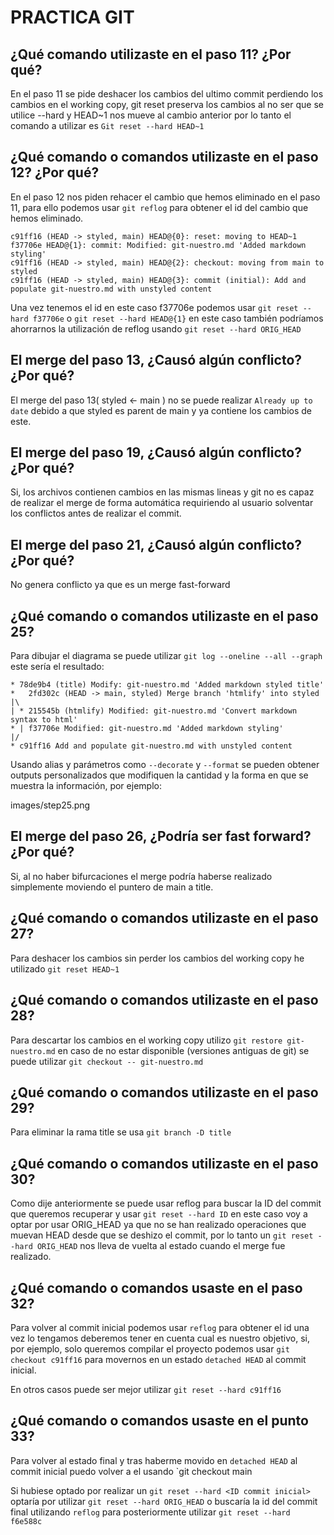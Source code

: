 # PRACTICA GIT

## ¿Qué comando utilizaste en el paso 11? ¿Por qué?

En el paso 11 se pide deshacer los cambios del ultimo commit perdiendo los cambios en el working copy, git reset preserva los cambios al no ser que se utilice --hard y HEAD~1 nos mueve al cambio anterior por lo tanto el comando a utilizar es `Git reset --hard HEAD~1`

## ¿Qué comando o comandos utilizaste en el paso 12? ¿Por qué?

En el paso 12 nos piden rehacer el cambio que hemos eliminado en el paso 11, para ello podemos usar `git reflog` para obtener el id del cambio que hemos eliminado.

```
c91ff16 (HEAD -> styled, main) HEAD@{0}: reset: moving to HEAD~1
f37706e HEAD@{1}: commit: Modified: git-nuestro.md 'Added markdown styling'
c91ff16 (HEAD -> styled, main) HEAD@{2}: checkout: moving from main to styled
c91ff16 (HEAD -> styled, main) HEAD@{3}: commit (initial): Add and populate git-nuestro.md with unstyled content
```
 
 Una vez tenemos el id en este caso f37706e podemos usar `git reset --hard f37706e` o `git reset --hard HEAD@{1}` en este caso también podríamos ahorrarnos la utilización de reflog usando `git reset --hard ORIG_HEAD`
 
##  El merge del paso 13, ¿Causó algún conflicto? ¿Por qué?

El merge del paso 13( styled <- main ) no se puede realizar `Already up to date` debido a que styled es parent de main y ya contiene los cambios de este.

## El merge del paso 19, ¿Causó algún conflicto? ¿Por qué?

Si, los archivos contienen cambios en las mismas lineas y git no es capaz de realizar el merge de forma automática requiriendo al usuario solventar los conflictos antes de realizar el commit.


## El merge del paso 21, ¿Causó algún conflicto? ¿Por qué?

No genera conflicto ya que es un merge fast-forward

## ¿Qué comando o comandos utilizaste en el paso 25?

Para dibujar el diagrama se puede utilizar `git log --oneline --all --graph` este sería el resultado:

```
* 78de9b4 (title) Modify: git-nuestro.md 'Added markdown styled title'
*   2fd302c (HEAD -> main, styled) Merge branch 'htmlify' into styled
|\  
| * 215545b (htmlify) Modified: git-nuestro.md 'Convert markdown syntax to html'
* | f37706e Modified: git-nuestro.md 'Added markdown styling'
|/  
* c91ff16 Add and populate git-nuestro.md with unstyled content
``` 

Usando alias y parámetros como `--decorate` y `--format` se pueden obtener outputs personalizados que modifiquen la cantidad y la forma en que se muestra la información, por ejemplo:

images/step25.png

## El merge del paso 26, ¿Podría ser fast forward? ¿Por qué?

Si, al no haber bifurcaciones el merge podría haberse realizado simplemente moviendo el puntero de main a title.

##  ¿Qué comando o comandos utilizaste en el paso 27?

Para deshacer los cambios sin perder los cambios del working copy he utilizado `git reset HEAD~1`

##  ¿Qué comando o comandos utilizaste en el paso 28?

Para descartar los cambios en el working copy utilizo `git restore git-nuestro.md` en caso de no estar disponible (versiones antiguas de git) se puede utilizar `git checkout -- git-nuestro.md`

##  ¿Qué comando o comandos utilizaste en el paso 29?

Para eliminar la rama title se usa `git branch -D title`

##  ¿Qué comando o comandos utilizaste en el paso 30?

Como dije anteriormente se puede usar reflog para buscar la ID del commit que queremos recuperar y usar `git reset --hard ID` en este caso voy a optar por usar ORIG_HEAD ya que no se han realizado operaciones que muevan HEAD desde que se deshizo el commit, por lo tanto un `git reset --hard ORIG_HEAD` nos lleva de vuelta al estado cuando el merge fue realizado.


##  ¿Qué comando o comandos usaste en el paso 32?
Para volver al commit inicial podemos usar `reflog` para obtener el id una vez lo tengamos deberemos tener en cuenta cual es nuestro objetivo, si, por ejemplo, solo queremos compilar el proyecto podemos usar `git checkout c91ff16` para movernos en un estado `detached HEAD` al commit inicial.

En otros casos puede ser mejor utilizar `git reset --hard c91ff16`

##  ¿Qué comando o comandos usaste en el punto 33?
Para volver al estado final y tras haberme movido en `detached HEAD` al commit inicial puedo volver a el usando `git checkout main

Si hubiese optado por realizar un `git reset --hard <ID commit inicial>` optaría por utilizar `git reset --hard ORIG_HEAD` o buscaría la id del commit final utilizando `reflog` para posteriormente utilizar `git reset --hard f6e588c`